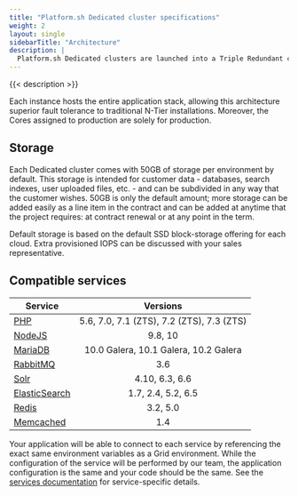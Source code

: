 ```yaml
---
title: "Platform.sh Dedicated cluster specifications"
weight: 2
layout: single
sidebarTitle: "Architecture"
description: |
  Platform.sh Dedicated clusters are launched into a Triple Redundant configuration consisting of 3 virtual machines (VMs). This is an N+1 configuration that is sized to withstand the total loss of any one of the 3 members of the cluster without incurring any downtime.
---
```


{{< description >}}

Each instance hosts the entire application stack, allowing this architecture superior fault tolerance to traditional N-Tier installations. Moreover, the Cores assigned to production are solely for production.

## Storage

Each Dedicated cluster comes with 50GB of storage per environment by default.  This storage is intended for customer data - databases, search indexes, user uploaded files, etc. - and can be subdivided in any way that the customer wishes.  50GB is only the default amount; more storage can be added easily as a line item in the contract and can be added at anytime that the project requires: at contract renewal or at any point in the term.

Default storage is based on the default SSD block-storage offering for each cloud. Extra provisioned IOPS can be discussed with your sales representative.

## Compatible services

| Service        | Versions                 |
| ---------------|:------------------------:|
| [PHP](/languages/php.html)            | 5.6, 7.0, 7.1 (ZTS), 7.2 (ZTS), 7.3 (ZTS) |
| [NodeJS](/languages/nodejs.html)         | 9.8, 10                      |
| [MariaDB](https://docs.platform.sh/configuration/services/mysql.html)        | 10.0 Galera, 10.1 Galera, 10.2 Galera |
| [RabbitMQ](https://docs.platform.sh/configuration/services/rabbitmq.html)       | 3.6                      |
| [Solr](https://docs.platform.sh/configuration/services/solr.html)           | 4.10, 6.3, 6.6                |
| [ElasticSearch](https://docs.platform.sh/configuration/services/elasticsearch.html)  | 1.7, 2.4, 5.2, 6.5            |
| [Redis](https://docs.platform.sh/configuration/services/redis.html)          | 3.2, 5.0                      |
| [Memcached](https://docs.platform.sh/configuration/services/memcached.html)      | 1.4                      |

Your application will be able to connect to each service by referencing the exact same environment variables as a Grid environment.  While the configuration of the service will be performed by our team, the application configuration is the same and your code should be the same.  See the [services documentation](/configuration/services.md) for service-specific details.
